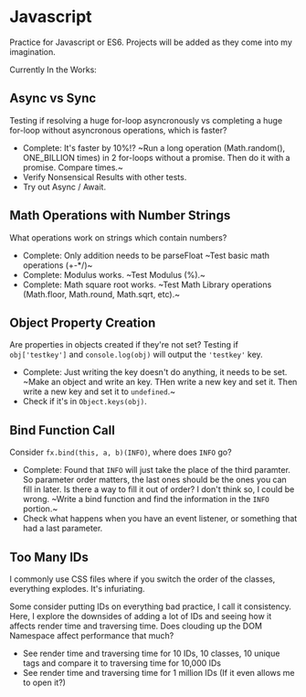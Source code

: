 # Javascript
Practice for Javascript or ES6. Projects will be added as they come into my imagination. 

Currently In the Works:
## Async vs Sync
Testing if resolving a huge for-loop asyncronously vs completing a huge for-loop without asyncronous operations, which is faster?
* Complete: It's faster by 10%!? ~Run a long operation (Math.random(), ONE_BILLION times) in 2 for-loops without a promise. Then do it with a promise. Compare times.~
* Verify Nonsensical Results with other tests.
* Try out Async / Await.

## Math Operations with Number Strings
What operations work on strings which contain numbers?
* Complete: Only addition needs to be parseFloat ~Test basic math operations (+-*/)~ 
* Complete: Modulus works. ~Test Modulus (%).~
* Complete: Math square root works. ~Test Math Library operations (Math.floor, Math.round, Math.sqrt, etc).~

## Object Property Creation
Are properties in objects created if they're not set? Testing if `obj['testkey']` and `console.log(obj)` will output the `'testkey'` key.
* Complete: Just writing the key doesn't do anything, it needs to be set. ~Make an object and write an key. THen write a new key and set it. Then write a new key and set it to `undefined`.~
* Check if it's in `Object.keys(obj)`. 

## Bind Function Call
Consider `fx.bind(this, a, b)(INFO)`, where does `INFO` go?
* Complete: Found that `INFO` will just take the place of the third paramter. So parameter order matters, the last ones should be the ones you can fill in later. Is there a way to fill it out of order? I don't think so, I could be wrong. ~Write a bind function and find the information in the `INFO` portion.~
* Check what happens when you have an event listener, or something that had a last parameter.

## Too Many IDs
I commonly use CSS files where if you switch the order of the classes, everything explodes. It's infuriating. 

Some consider putting IDs on everything bad practice, I call it consistency. Here, I explore the downsides of adding a lot of IDs and seeing how it affects render time and traversing time. Does clouding up the DOM Namespace affect performance that much?
* See render time and traversing time for 10 IDs, 10 classes, 10 unique tags and compare it to traversing time for 10,000 IDs
* See render time and traversing time for 1 million IDs (If it even allows me to open it?)
